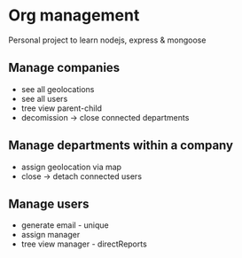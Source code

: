 # Org management
Personal project to learn nodejs, express & mongoose

## Manage companies 
- see all geolocations
- see all users
- tree view parent-child
- decomission -> close connected departments

## Manage departments within a company
- assign geolocation via map
- close -> detach connected users

## Manage users
- generate email - unique
- assign manager
- tree view manager - directReports